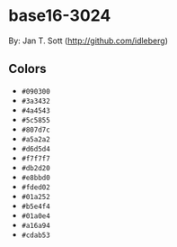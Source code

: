 # base16-3024

By: Jan T. Sott (http://github.com/idleberg)

## Colors

* `#090300`
* `#3a3432`
* `#4a4543`
* `#5c5855`
* `#807d7c`
* `#a5a2a2`
* `#d6d5d4`
* `#f7f7f7`
* `#db2d20`
* `#e8bbd0`
* `#fded02`
* `#01a252`
* `#b5e4f4`
* `#01a0e4`
* `#a16a94`
* `#cdab53`
